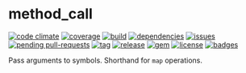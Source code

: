 # method_call

[![code climate](https://img.shields.io/codeclimate/github/joelmeyerhamme/method_call.svg?style=flat)](https://codeclimate.com/github/joelmeyerhamme/method_call)
[![coverage](https://img.shields.io/coveralls/joelmeyerhamme/method_call.svg?style=flat)](https://coveralls.io/r/joelmeyerhamme/method_call)
[![build](https://img.shields.io/travis/joelmeyerhamme/method_call.svg?style=flat)](https://travis-ci.org/joelmeyerhamme/method_call)
[![dependencies](https://img.shields.io/gemnasium/joelmeyerhamme/method_call.svg?style=flat)](https://gemnasium.com/joelmeyerhamme/method_call)
[![issues](https://githubbadges.herokuapp.com/joelmeyerhamme/method_call/issues.svg?style=flat)](https://github.com/joelmeyerhamme/method_call/issues)
[![pending pull-requests](https://githubbadges.herokuapp.com/joelmeyerhamme/method_call/pulls.svg?style=flat)](https://github.com/joelmeyerhamme/method_call/pulls)
[![tag](https://img.shields.io/github/tag/joelmeyerhamme/method_call.svg?style=flat)](https://github.com/joelmeyerhamme/method_call/tags)
[![release](https://img.shields.io/github/release/joelmeyerhamme/method_call.svg?style=flat)](https://github.com/joelmeyerhamme/method_call/releases)
[![gem](https://img.shields.io/gem/v/method_call.svg?style=flat)](https://rubygems.org/gems/method_call)
[![license](https://img.shields.io/:license-cc-by-4.0-blue.svg?style=flat)](http://creativecommons.org/licenses/by/4.0/)
[![badges](https://img.shields.io/:badges-11-blue.svg?style=flat)](https://github.com/badges/badgerbadgerbadger)


Pass arguments to symbols. Shorthand for `map` operations.
